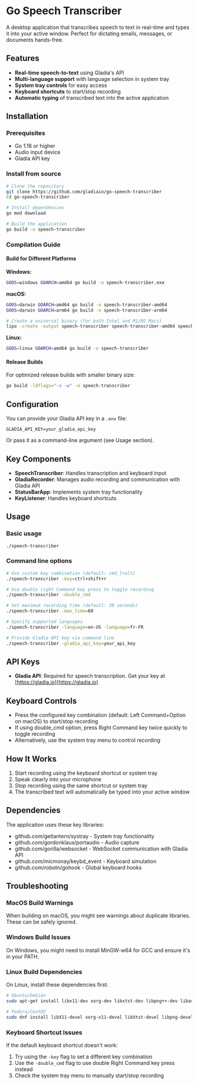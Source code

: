# Go Speech Transcriber

A desktop application that transcribes speech to text in real-time and types it into your active window. Perfect for dictating emails, messages, or documents hands-free.

## Features

- **Real-time speech-to-text** using Gladia's API
- **Multi-language support** with language selection in system tray
- **System tray controls** for easy access
- **Keyboard shortcuts** to start/stop recording
- **Automatic typing** of transcribed text into the active application

## Installation

### Prerequisites

- Go 1.18 or higher
- Audio input device
- Gladia API key

### Install from source

```bash
# Clone the repository
git clone https://github.com/gladiaio/go-speech-transcriber
cd go-speech-transcriber

# Install dependencies
go mod download

# Build the application
go build -o speech-transcriber
```

### Compilation Guide

#### Build for Different Platforms

**Windows:**
```bash
GOOS=windows GOARCH=amd64 go build -o speech-transcriber.exe
```

**macOS:**
```bash
GOOS=darwin GOARCH=amd64 go build -o speech-transcriber-amd64
GOOS=darwin GOARCH=arm64 go build -o speech-transcriber-arm64

# Create a universal binary (for both Intel and M1/M2 Macs)
lipo -create -output speech-transcriber speech-transcriber-amd64 speech-transcriber-arm64
```

**Linux:**
```bash
GOOS=linux GOARCH=amd64 go build -o speech-transcriber
```

#### Release Builds

For optimized release builds with smaller binary size:

```bash
go build -ldflags="-s -w" -o speech-transcriber
```

## Configuration

You can provide your Gladia API key in a `.env` file:

```
GLADIA_API_KEY=your_gladia_api_key
```

Or pass it as a command-line argument (see Usage section).

## Key Components

- **SpeechTranscriber**: Handles transcription and keyboard input
- **GladiaRecorder**: Manages audio recording and communication with Gladia API
- **StatusBarApp**: Implements system tray functionality
- **KeyListener**: Handles keyboard shortcuts

## Usage

### Basic usage

```bash
./speech-transcriber
```

### Command line options

```bash
# Use custom key combination (default: cmd_l+alt)
./speech-transcriber -key=ctrl+shift+r

# Use double right Command key press to toggle recording
./speech-transcriber -double_cmd

# Set maximum recording time (default: 30 seconds)
./speech-transcriber -max_time=60

# Specify supported languages
./speech-transcriber -language=en-US -language=fr-FR

# Provide Gladia API key via command line
./speech-transcriber -gladia_api_key=your_api_key
```

## API Keys

- **Gladia API**: Required for speech transcription. Get your key at [https://gladia.io](https://gladia.io)

## Keyboard Controls

- Press the configured key combination (default: Left Command+Option on macOS) to start/stop recording
- If using double_cmd option, press Right Command key twice quickly to toggle recording
- Alternatively, use the system tray menu to control recording

## How It Works

1. Start recording using the keyboard shortcut or system tray
2. Speak clearly into your microphone
3. Stop recording using the same shortcut or system tray
4. The transcribed text will automatically be typed into your active window

## Dependencies

The application uses these key libraries:
- github.com/getlantern/systray - System tray functionality
- github.com/gordonklaus/portaudio - Audio capture
- github.com/gorilla/websocket - WebSocket communication with Gladia API
- github.com/micmonay/keybd_event - Keyboard simulation
- github.com/robotn/gohook - Global keyboard hooks

## Troubleshooting

### MacOS Build Warnings

When building on macOS, you might see warnings about duplicate libraries. These can be safely ignored.

### Windows Build Issues

On Windows, you might need to install MinGW-w64 for GCC and ensure it's in your PATH.

### Linux Build Dependencies

On Linux, install these dependencies first:

```bash
# Ubuntu/Debian
sudo apt-get install libx11-dev xorg-dev libxtst-dev libpng++-dev libasound2-dev

# Fedora/CentOS
sudo dnf install libX11-devel xorg-x11-devel libXtst-devel libpng-devel alsa-lib-devel
```

### Keyboard Shortcut Issues

If the default keyboard shortcut doesn't work:
1. Try using the `-key` flag to set a different key combination
2. Use the `-double_cmd` flag to use double Right Command key press instead
3. Check the system tray menu to manually start/stop recording 